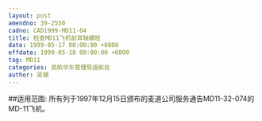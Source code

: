 ```yaml
---
layout: post
amendno: 39-2550
cadno: CAD1999-MD11-04
title: 检查MD11飞机前耳轴螺栓
date: 1999-05-17 00:00:00 +0800
effdate: 1999-05-18 00:00:00 +0800
tag: MD11
categories: 民航华东管理局适航处
author: 吴镝
---
```


##适用范围:
所有列于1997年12月15日颁布的麦道公司服务通告MD11-32-074的MD-11飞机。

